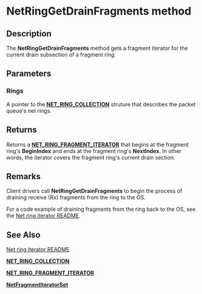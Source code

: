 # NetRingGetDrainFragments method


## Description



The **NetRingGetDrainFragments** method gets a fragment iterator for the current drain subsection of a fragment ring.

## Parameters

### Rings

A pointer to the [**NET_RING_COLLECTION**](https://docs.microsoft.com/windows-hardware/drivers/ddi/ringcollection/ns-ringcollection-_net_ring_collection) struture that describes the packet queue's net rings.

## Returns

Returns a [**NET_RING_FRAGMENT_ITERATOR**](net_ring_fragment_iterator.md) that begins at the fragment ring's **BeginIndex** and ends at the fragment ring's **NextIndex**. In other words, the iterator covers the fragment ring's current drain section.

## Remarks

Client drivers call **NetRingGetDrainFragments** to begin the process of draining receive (Rx) fragments from the ring to the OS.

For a code example of draining fragments from the ring back to the OS, see the [Net ring iterator README](readme.md).

## See Also

[Net ring iterator README](readme.md)

[**NET_RING_COLLECTION**](https://docs.microsoft.com/windows-hardware/drivers/ddi/ringcollection/ns-ringcollection-_net_ring_collection)

[**NET_RING_FRAGMENT_ITERATOR**](net_ring_fragment_iterator.md)

[**NetFragmentIteratorSet**](netfragmentiteratorset.md)
